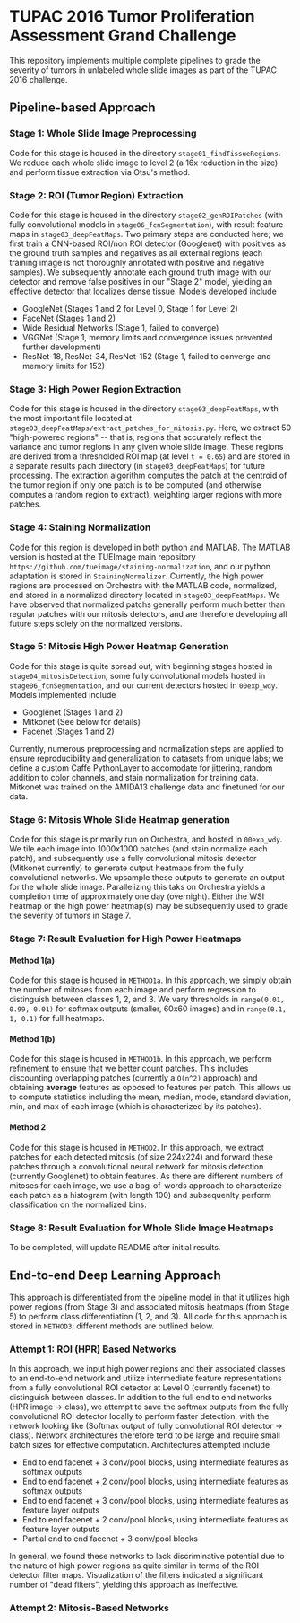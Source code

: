 # TUPAC 2016 Tumor Proliferation Assessment Grand Challenge

This repository implements multiple complete pipelines to grade the severity of tumors in unlabeled whole slide images as part of the TUPAC 2016 challenge. 

## Pipeline-based Approach

### Stage 1: Whole Slide Image Preprocessing

Code for this stage is housed in the directory `stage01_findTissueRegions`. We reduce each whole slide image to level 2 (a 16x reduction in the size) and perform tissue extraction via Otsu's method. 

### Stage 2: ROI (Tumor Region) Extraction 

Code for this stage is housed in the directory `stage02_genROIPatches` (with fully convolutional models in `stage06_fcnSegmentation`), with result feature maps in `stage03_deepFeatMaps`. Two primary steps are conducted here; we first train a CNN-based ROI/non ROI detector (Googlenet) with positives as the ground truth samples and negatives as all external regions (each training image is not thoroughly annotated with positive and negative samples). We subsequently annotate each ground truth image with our detector and remove false positives in our "Stage 2" model, yielding an effective detector that localizes dense tissue. Models developed include
* GoogleNet (Stages 1 and 2 for Level 0, Stage 1 for Level 2)
* FaceNet (Stages 1 and 2)
* Wide Residual Networks (Stage 1, failed to converge)
* VGGNet (Stage 1, memory limits and convergence issues prevented further development)
* ResNet-18, ResNet-34, ResNet-152 (Stage 1, failed to converge and memory limits for 152)

### Stage 3: High Power Region Extraction

Code for this stage is housed in the directory `stage03_deepFeatMaps`, with the most important file located at `stage03_deepFeatMaps/extract_patches_for_mitosis.py`. Here, we extract 50 "high-powered regions" -- that is, regions that accurately reflect the variance and tumor regions in any given whole slide image. These regions are derived from a thresholded ROI map (at level `t = 0.65`) and are stored in a separate results pach directory (in  `stage03_deepFeatMaps`) for future processing. The extraction algorithm computes the patch at the centroid of the tumor region if only one patch is to be computed (and otherwise computes a random region to extract), weighting larger regions with more patches. 

### Stage 4: Staining Normalization

Code for this region is developed in both python and MATLAB. The MATLAB version is hosted at the TUEImage main repository `https://github.com/tueimage/staining-normalization`, and our python adaptation is stored in `StainingNormalizer`. Currently, the high power regions are processed on Orchestra with the MATLAB code, normalized, and stored in a normalized directory located in `stage03_deepFeatMaps`. We have observed that normalized patchs generally perform much better than regular patches with our mitosis detectors, and are therefore developing all future steps solely on the normalized versions.

### Stage 5: Mitosis High Power Heatmap Generation

Code for this stage is quite spread out, with beginning stages hosted in `stage04_mitosisDetection`, some fully convolutional models hosted in `stage06_fcnSegmentation`, and our current detectors hosted in `00exp_wdy`. Models implemented include
* Googlenet (Stages 1 and 2)
* Mitkonet (See below for details)
* Facenet (Stages 1 and 2)

Currently, numerous preprocessing and normalization steps are applied to ensure reproducibility and generalization to datasets from unique labs; we define a custom Caffe PythonLayer to accomodate for jittering, random addition to color channels, and stain normalization for training data. Mitkonet was trained on the AMIDA13 challenge data and finetuned for our data. 

### Stage 6: Mitosis Whole Slide Heatmap generation

Code for this stage is primarily run on Orchestra, and hosted in `00exp_wdy`. We tile each image into 1000x1000 patches (and stain normalize each patch), and subsequently use a fully convolutional mitosis detector (Mitkonet currently) to generate output heatmaps from the fully convolutional networks. We upsample these outputs to generate an output for the whole slide image. Parallelizing this taks on Orchestra yields a completion time of approximately one day (overnight). Either the WSI heatmap or the high power heatmap(s) may be subsequently used to grade the severity of tumors in Stage 7.

### Stage 7: Result Evaluation for High Power Heatmaps

#### Method 1(a)

Code for this stage is housed in `METHOD1a`. In this approach, we simply obtain the number of mitoses from each image and perform regression to distinguish between classes 1, 2, and 3. We vary thresholds in `range(0.01, 0.99, 0.01)` for softmax outputs (smaller, 60x60 images) and in `range(0.1, 1, 0.1)` for full heatmaps.

#### Method 1(b)

Code for this stage is housed in `METHOD1b`. In this approach, we perform refinement to ensure that we better count patches. This includes discounting overlapping patches (currently a `O(n^2)` approach) and obtaining **average** features as opposed to features per patch. This allows us to compute statistics including the mean, median, mode, standard deviation, min, and max of each image (which is characterized by its patches). 

#### Method 2

Code for this stage is housed in `METHOD2`. In this approach, we extract patches for each detected mitosis (of size 224x224) and forward these patches through a convolutional neural network for mitosis detection (currently Googlenet) to obtain features. As there are different numbers of mitoses for each image, we use a bag-of-words approach to characterize each patch as a histogram (with length 100) and subsequenlty perform classification on the normalized bins. 

### Stage 8: Result Evaluation for Whole Slide Image Heatmaps

To be completed, will update README after initial results. 

## End-to-end Deep Learning Approach

This approach is differentiated from the pipeline model in that it utilizes high power regions (from Stage 3) and associated mitosis heatmaps (from Stage 5) to perform class differentiation (1, 2, and 3). All code for this approach is stored in `METHOD3`; different methods are outlined below. 

### Attempt 1: ROI (HPR) Based Networks

In this approach, we input high power regions and their associated classes to an end-to-end network and utilize intermediate feature representations from a fully convolutional ROI detector at Level 0 (currently facenet) to distinguish between classes. In addition to the full end to end networks (HPR image -> class), we attempt to save the softmax outputs from the fully convolutional ROI detector locally to perform faster detection, with the network looking like (Softmax output of fully convolutional ROI detector -> class). Network architectures therefore tend to be large and require small batch sizes for effective computation. Architectures attempted include
* End to end facenet + 3 conv/pool blocks, using intermediate features as softmax outputs
* End to end facenet + 2 conv/pool blocks, using intermediate features as softmax outputs
* End to end facenet + 3 conv/pool blocks, using intermediate features as feature layer outputs
* End to end facenet + 2 conv/pool blocks, using intermediate features as feature layer outputs
* Partial end to end facenet + 3 conv/pool blocks

In general, we found these networks to lack discriminative potential due to the nature of high power regions as quite similar in terms of the ROI detector filter maps. Visualization of the filters indicated a significant number of "dead filters", yielding this approach as ineffective. 

### Attempt 2: Mitosis-Based Networks
